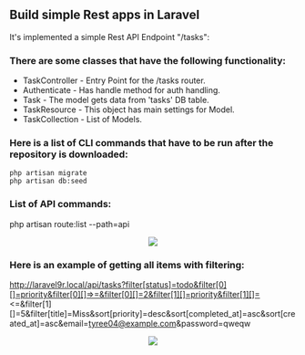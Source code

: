 ## Build simple Rest apps in Laravel

It's implemented a simple Rest API Endpoint "/tasks":

### There are some classes that have the following functionality:

- TaskController - Entry Point for the /tasks router.
- Authenticate - Has handle method for auth handling.
- Task - The model gets data from 'tasks' DB table.
- TaskResource - This object has main settings for Model.
- TaskCollection - List of Models.

### Here is a list of CLI commands that have to be run after the repository is downloaded:
```
php artisan migrate
php artisan db:seed
```
### List of API commands:

php artisan route:list --path=api
<p align="center"><a href="https://i.imgur.com/nzzFxI6.png" target="_blank"><img src="https://i.imgur.com/nzzFxI6.png"></a></p>

### Here is an example of getting all items with filtering:

http://laravel9r.local/api/tasks?filter[status]=todo&filter[0][]=priority&filter[0][]=>=&filter[0][]=2&filter[1][]=priority&filter[1][]=<=&filter[1][]=5&filter[title]=Miss&sort[priority]=desc&sort[completed_at]=asc&sort[created_at]=asc&email=tyree04@example.com&password=qweqw
<p align="center"><a href="https://i.imgur.com/qMwE4so.png" target="_blank"><img src="https://i.imgur.com/qMwE4so.png"></a></p>

